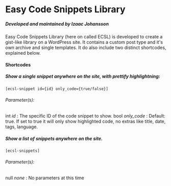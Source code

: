 # Easy Code Snippets Library
##### Developed and maintained by Izaac Johansson

Easy Code Snippets Library (here on called ECSL) is developed to create a gist-like library on a WordPress site. It contains a custom post type and it's own archive and single templates. It do also include two distinct shortcodes, explained below.

#### Shortcodes
##### Show a single snippet anywhere on the site, with prettify highlightning:
````
[ecsl-snippet id={id} only_code={true/false}]
````
###### Parameter(s):
int _id_ : The specific ID of the code snippet to show.
bool _only_code_ : Default: true. If set to true it will only show highlighted code, no extras like title, date, tags, language.

##### Show a list of snippets anywhere on the site.
````
[ecsl-snippets]
````
###### Parameter(s):
null _none_ : No parameters at this time
